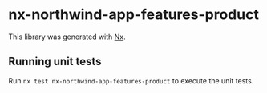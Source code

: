 # nx-northwind-app-features-product

This library was generated with [Nx](https://nx.dev).

## Running unit tests

Run `nx test nx-northwind-app-features-product` to execute the unit tests.
